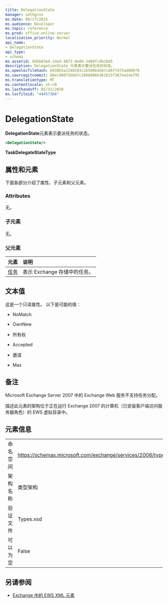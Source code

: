 ```yaml
---
title: DelegationState
manager: sethgros
ms.date: 09/17/2015
ms.audience: Developer
ms.topic: reference
ms.prod: office-online-server
localization_priority: Normal
api_name:
- DelegationState
api_type:
- schema
ms.assetid: 9dbb83ed-1ded-48f3-8e06-2489fc8b28d5
description: DelegationState 元素表示委派任务的状态。
ms.openlocfilehash: b938b5a2240283c265006dd47cd6ff475ad80978
ms.sourcegitcommit: 88ec988f2bb67c1866d06b361615f3674a24e795
ms.translationtype: MT
ms.contentlocale: zh-CN
ms.lasthandoff: 05/31/2020
ms.locfileid: "44457366"
---
```

# <a name="delegationstate"></a>DelegationState

**DelegationState**元素表示委派任务的状态。 
  
```xml
<DelegationState/>
```

**TaskDelegateStateType**

## <a name="attributes-and-elements"></a>属性和元素

下面各部分介绍了属性、子元素和父元素。
  
### <a name="attributes"></a>Attributes

无。
  
### <a name="child-elements"></a>子元素

无。
  
### <a name="parent-elements"></a>父元素

|**元素**|**说明**|
|:-----|:-----|
|[任务](task.md) <br/> |表示 Exchange 存储中的任务。  <br/> |
   
## <a name="text-value"></a>文本值

这是一个只读属性。 以下是可能的值：
  
- NoMatch
    
- OwnNew
    
- 所有权
    
- Accepted
    
- 邀请
    
- Max
    
## <a name="remarks"></a>备注

Microsoft Exchange Server 2007 中的 Exchange Web 服务不支持任务分配。
  
描述此元素的架构位于正在运行 Exchange 2007 的计算机（已安装客户端访问服务器角色）的 EWS 虚拟目录中。
  
## <a name="element-information"></a>元素信息

|||
|:-----|:-----|
|命名空间  <br/> |https://schemas.microsoft.com/exchange/services/2006/types  <br/> |
|架构名称  <br/> |类型架构  <br/> |
|验证文件  <br/> |Types.xsd  <br/> |
|可以为空  <br/> |False  <br/> |
   
## <a name="see-also"></a>另请参阅

- [Exchange 中的 EWS XML 元素](ews-xml-elements-in-exchange.md)

